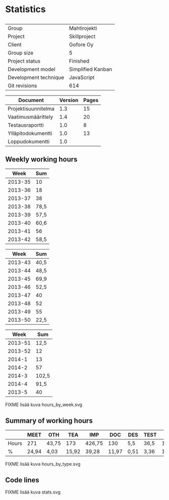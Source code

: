 # Statistics

##
|             |              |
| ----------- | ------------ |
| Group | Mahtirojekti |
| Project | Skillproject |
| Client | Gofore Oy |
| Group size | 5 |
| Project status | Finished |
| Development model | Simplified Kanban |
| Development technique | JavaScript |
| Git revisions | 614 |

| Document | Version | Pages |
| ---------- | ------ | --------- |
| Projektisuunnitelma | 1.3 | 15 |
| Vaatimusmäärittely | 1.4 | 20 |
| Testausraportti | 1.0 | 8 |
| Ylläpitodokumentti | 1.0 | 13 |
| Loppudokumentti | 1.0 | |

## Weekly working hours
| Week | Sum | 
| ------ | -------- |
| 2013-35 | 10 |
| 2013-36 | 18 |
| 2013-37 | 38 |
| 2013-38 | 78,5 |
| 2013-39 | 57,5 |
| 2013-40 | 60,6 |
| 2013-41 | 56 |
| 2013-42 | 58,5 |

| Week | Sum |
| ---- | --- |
| 2013-43 | 40,5 |
| 2013-44 | 48,5 |
| 2013-45 | 69,9 |
| 2013-46 | 52,5 |
| 2013-47 | 40 |
| 2013-48 | 52 |
| 2013-49 | 55 |
| 2013-50 | 22,5 |

| Week | Sum |
| ---- | --- |
| 2013-51 | 12,5 |
| 2013-52 | 12 |
| 2014-1 | 13 |
| 2014-2 | 57 |
| 2014-3 | 102,5 |
| 2014-4 | 91,5 |
| 2013-5 | 40 |

FIXME lisää kuva hours_by_week.svg

## Summary of working hours
|       | MEET | OTH | TEA | IMP | DOC | DES | TEST | ALL |
| ----- | ---- | --- | --- | --- | --- | --- | ---- | --- |
| Hours | 271 | 43,75 | 173 | 426,75 | 130 | 5,5 | 36,5 | 1086,5 |
| %     | 24,94 | 4,03 | 15,92 | 39,28 | 11,97 | 0,51 | 3,36 | 100,00 |

FIXME lisää kuva hours_by_type.svg

## Code lines

FIXME lisää kuva stats.svg

